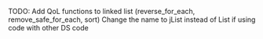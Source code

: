 TODO:
	Add QoL functions to linked list (reverse_for_each, remove_safe_for_each, sort)
	Change the name to jList instead of List if using code with other DS code

